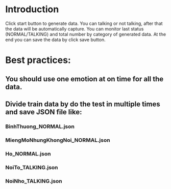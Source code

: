 # Introduction
Click start button to generate data.
You can talking or not talking, after that the data will be automatically capture.
You can monitor last status (NORMAL/TALKING) and total number by category of generated data.
At the end you can save the data by click save button.

# Best practices:
## You should use one emotion at on time for all the data.
## Divide train data by do the test in multiple times and save JSON file like:
### BinhThuong_NORMAL.json
### MiengMoNhungKhongNoi_NORMAL.json
### Ho_NORMAL.json
### NoiTo_TALKING.json
### NoiNho_TALKING.json
